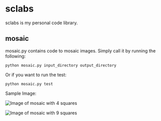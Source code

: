 # sclabs

sclabs is my personal code library. 

## mosaic

mosaic.py contains code to mosaic images. Simply call it by running the following:

	python mosaic.py input_directory output_directory

Or if you want to run the test:

	python mosaic.py test

Sample Image:

![Image of mosaic with 4 squares](https://github.com/jkschin/sclabs/tree/master/assets/images/image_3.jpg)	

![Image of mosaic with 9 squares](https://github.com/jkschin/sclabs/tree/master/assets/images/image_5.jpg)



